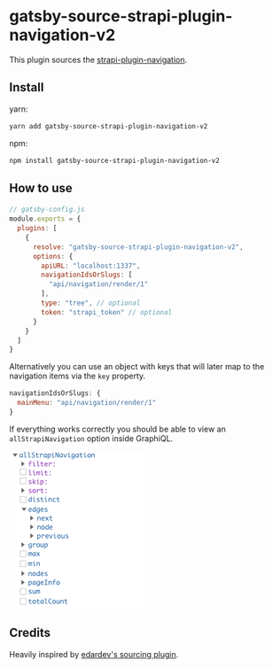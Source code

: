 # gatsby-source-strapi-plugin-navigation-v2

This plugin sources the [strapi-plugin-navigation](https://github.com/VirtusLab-Open-Source/strapi-plugin-navigation).

## Install

yarn:
```bash
yarn add gatsby-source-strapi-plugin-navigation-v2
```
npm:
```bash
npm install gatsby-source-strapi-plugin-navigation-v2
```

## How to use
```js
// gatsby-config.js
module.exports = {
  plugins: [
    {
      resolve: "gatsby-source-strapi-plugin-navigation-v2",
      options: {
        apiURL: "localhost:1337",
        navigationIdsOrSlugs: [
          "api/navigation/render/1"
        ],
        type: "tree", // optional
        token: "strapi_token" // optional
      }
    }
  ]
}
```
Alternatively you can use an object with keys that will later map to the navigation items via the `key` property.
```js
navigationIdsOrSlugs: {
  mainMenu: "api/navigation/render/1"
}
```

If everything works correctly you should be able to view an `allStrapiNavigation` option inside GraphiQL.

![Example of allStrapiNavigation option in GraphiQL](success-example.png)

## Credits
Heavily inspired by [edardev's sourcing plugin](https://github.com/edardev/gatsby-source-strapi-plugin-navigation).
